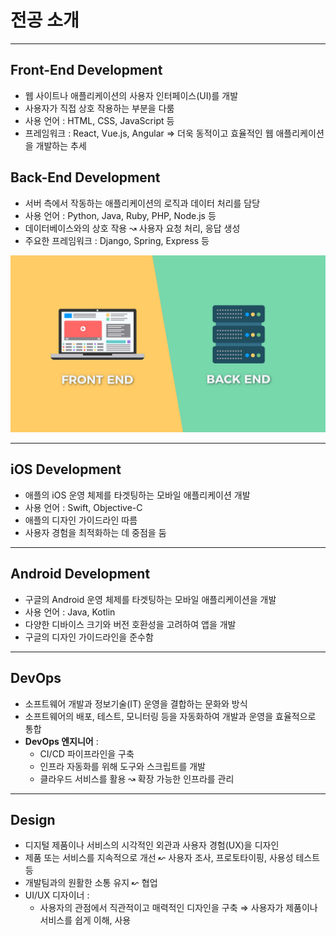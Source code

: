 # 전공 소개
---
## Front-End Development
- 웹 사이트나 애플리케이션의 사용자 인터페이스(UI)를 개발
- 사용자가 직접 상호 작용하는 부분을 다룸
- 사용 언어 : HTML, CSS, JavaScript 등
- 프레임워크 : React, Vue.js, Angular
    ⇒ 더욱 동적이고 효율적인 웹 애플리케이션을 개발하는 추세
## Back-End Development
- 서버 측에서 작동하는 애플리케이션의 로직과 데이터 처리를 담당
- 사용 언어 : Python, Java, Ruby, PHP, Node.js 등
- 데이터베이스와의 상호 작용 ↝ 사용자 요청 처리, 응답 생성
- 주요한 프레임워크 : Django, Spring, Express 등

![alt text](image.png)

---
## iOS Development
- 애플의 iOS 운영 체제를 타겟팅하는 모바일 애플리케이션 개발
- 사용 언어 : Swift, Objective-C
- 애플의 디자인 가이드라인 따름
- 사용자 경험을 최적화하는 데 중점을 둠
---
## Android Development
- 구글의 Android 운영 체제를 타겟팅하는 모바일 애플리케이션을 개발
- 사용 언어 : Java, Kotlin
- 다양한 디바이스 크기와 버전 호환성을 고려하여 앱을 개발
- 구글의 디자인 가이드라인을 준수함
---
## DevOps
- 소프트웨어 개발과 정보기술(IT) 운영을 결합하는 문화와 방식
- 소프트웨어의 배포, 테스트, 모니터링 등을 자동화하여 개발과 운영을 효율적으로 통합
- **DevOps 엔지니어** : 
    - CI/CD 파이프라인을 구축
    - 인프라 자동화를 위해 도구와 스크립트를 개발
    - 클라우드 서비스를 활용 ↝ 확장 가능한 인프라를 관리
---
## Design
- 디지털 제품이나 서비스의 시각적인 외관과 사용자 경험(UX)을 디자인
- 제품 또는 서비스를 지속적으로 개선
    ↜ 사용자 조사, 프로토타이핑, 사용성 테스트 등
- 개발팀과의 원활한 소통 유지
    ↜ 협업
- UI/UX 디자이너 : 
    - 사용자의 관점에서 직관적이고 매력적인 디자인을 구축 
    ⇒ 사용자가 제품이나 서비스를 쉽게 이해, 사용 
